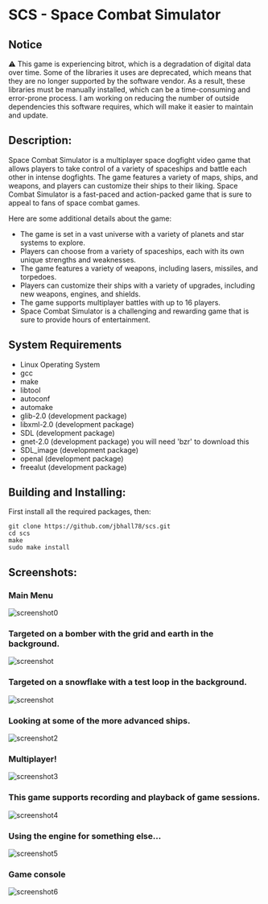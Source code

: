 SCS - Space Combat Simulator
============================

Notice
------
⚠️  This game is experiencing bitrot, which is a degradation of digital data over time. Some of the libraries it uses are deprecated, which means that they are no longer supported by the software vendor. As a result, these libraries must be manually installed, which can be a time-consuming and error-prone process. I am working on reducing the number of outside dependencies this software requires, which will make it easier to maintain and update.


Description:
------------

Space Combat Simulator is a multiplayer space dogfight video game that allows players to take control of a variety of spaceships and battle each other in intense dogfights. The game features a variety of maps, ships, and weapons, and players can customize their ships to their liking. Space Combat Simulator is a fast-paced and action-packed game that is sure to appeal to fans of space combat games.

Here are some additional details about the game:

* The game is set in a vast universe with a variety of planets and star systems to explore.
* Players can choose from a variety of spaceships, each with its own unique strengths and weaknesses.
* The game features a variety of weapons, including lasers, missiles, and torpedoes.
* Players can customize their ships with a variety of upgrades, including new weapons, engines, and shields.
* The game supports multiplayer battles with up to 16 players.
* Space Combat Simulator is a challenging and rewarding game that is sure to provide hours of entertainment.


System Requirements
-------------------

* Linux Operating System
* gcc
* make
* libtool
* autoconf
* automake
* glib-2.0 (development package)
* libxml-2.0 (development package)
* SDL (development package)
* gnet-2.0 (development package) you will need 'bzr' to download this
* SDL\_image (development package)
* openal (development package)
* freealut (development package)


Building and Installing:
------------------------

First install all the required packages, then:

	git clone https://github.com/jbhall78/scs.git
	cd scs
	make
	sudo make install

Screenshots:
------------

### Main Menu
![screenshot0](scs-screenshot0.png)

### Targeted on a bomber with the grid and earth in the background.
![screenshot](scs-screenshot.png)

### Targeted on a snowflake with a test loop in the background.
![screenshot](scs-screenshot1.png)

### Looking at some of the more advanced ships.
![screenshot2](scs-screenshot2.png)

### Multiplayer!
![screenshot3](scs-screenshot3.png)

### This game supports recording and playback of game sessions.
![screenshot4](scs-screenshot4.png)
### Using the engine for something else...
![screenshot5](scs-screenshot5.png)

### Game console
![screenshot6](scs-screenshot6.png)

